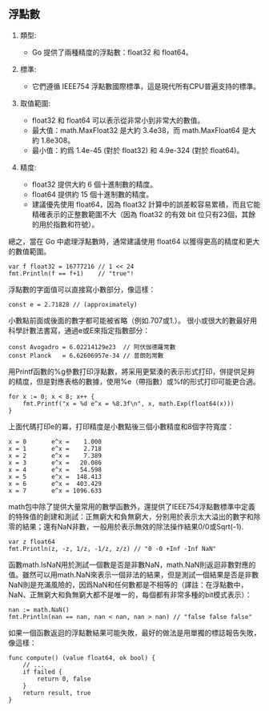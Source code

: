## 浮點數

1. 類型:
    - Go 提供了兩種精度的浮點數：float32 和 float64。

2. 標準:
    - 它們遵循 IEEE754 浮點數國際標準，這是現代所有CPU普遍支持的標準。

3. 取值範圍:
    - float32 和 float64 可以表示從非常小到非常大的數值。
    - 最大值：math.MaxFloat32 是大約 3.4e38，而 math.MaxFloat64 是大約 1.8e308。
    - 最小值：約爲 1.4e-45 (對於 float32) 和 4.9e-324 (對於 float64)。

4. 精度:
    - float32 提供大約 6 個十進制數的精度。
    - float64 提供約 15 個十進制數的精度。
    - 建議優先使用 float64，因為 float32 計算中的誤差較容易累積，而且它能精確表示的正整數範圍不大（因為 float32 的有效 bit 位只有23個，其餘的用於指數和符號）。


總之，當在 Go 中處理浮點數時，通常建議使用 float64 以獲得更高的精度和更大的數值範圍。


```
var f float32 = 16777216 // 1 << 24
fmt.Println(f == f+1)    // "true"!
```

浮點數的字面值可以直接寫小數部分，像這樣：

```
const e = 2.71828 // (approximately)
```

小數點前面或後面的數字都可能被省略（例如.707或1.）。
很小或很大的數最好用科學計數法書寫，通過e或E來指定指數部分：

```
const Avogadro = 6.02214129e23  // 阿伏伽德羅常數
const Planck   = 6.62606957e-34 // 普朗剋常數
```

用Printf函數的%g參數打印浮點數，將采用更緊湊的表示形式打印，併提供足夠的精度，但是對應表格的數據，使用%e（帶指數）或%f的形式打印可能更合適。

```
for x := 0; x < 8; x++ {
    fmt.Printf("x = %d e^x = %8.3f\n", x, math.Exp(float64(x)))
}
```

上面代碼打印e的冪，打印精度是小數點後三個小數精度和8個字符寬度：

```
x = 0       e^x =    1.000
x = 1       e^x =    2.718
x = 2       e^x =    7.389
x = 3       e^x =   20.086
x = 4       e^x =   54.598
x = 5       e^x =  148.413
x = 6       e^x =  403.429
x = 7       e^x = 1096.633
```
math包中除了提供大量常用的數學函數外，還提供了IEEE754浮點數標準中定義的特殊值的創建和測試：正無窮大和負無窮大，分别用於表示太大溢出的數字和除零的結果；還有NaN非數，一般用於表示無效的除法操作結果0/0或Sqrt(-1).

```
var z float64
fmt.Println(z, -z, 1/z, -1/z, z/z) // "0 -0 +Inf -Inf NaN"
```
函數math.IsNaN用於測試一個數是否是非數NaN，math.NaN則返迴非數對應的值。雖然可以用math.NaN來表示一個非法的結果，但是測試一個結果是否是非數NaN則是充滿風險的，因爲NaN和任何數都是不相等的（譯註：在浮點數中，NaN、正無窮大和負無窮大都不是唯一的，每個都有非常多種的bit模式表示）：

```
nan := math.NaN()
fmt.Println(nan == nan, nan < nan, nan > nan) // "false false false"
```

如果一個函數返迴的浮點數結果可能失敗，最好的做法是用單獨的標誌報告失敗，像這樣：

```
func compute() (value float64, ok bool) {
    // ...
    if failed {
        return 0, false
    }
    return result, true
}
```
